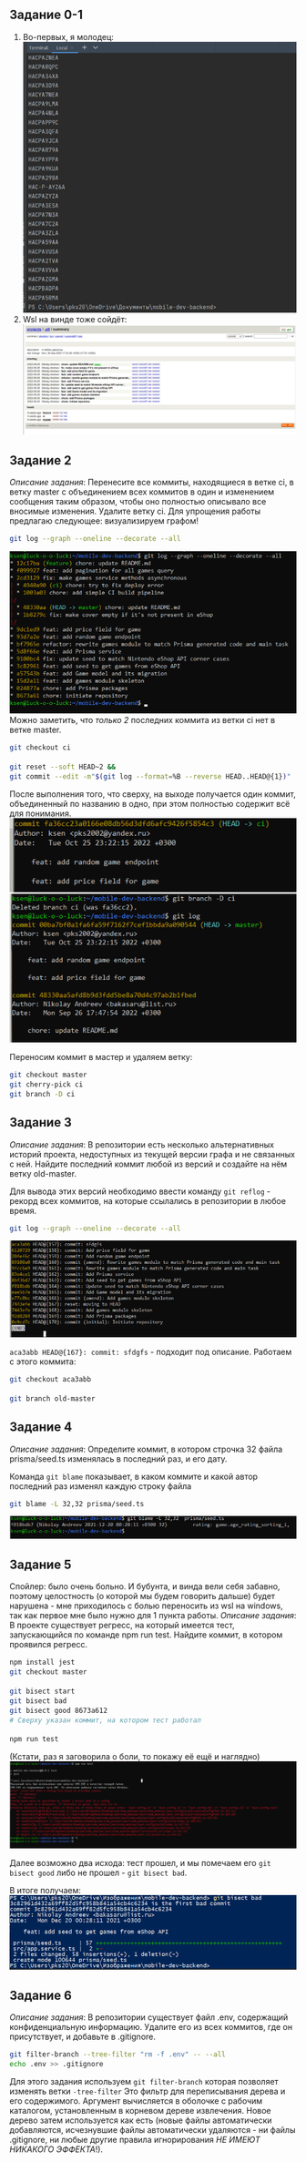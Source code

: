 ## Задание 0-1 ##
1. Во-первых, я молодец:
![avatar](./docs/0_1.png)
2. Wsl на винде тоже сойдёт:
![avatar](./docs/0_2.png)
## Задание 2 ##
_Описание задания_: Перенесите все коммиты, находящиеся в ветке ci, в ветку master с объединением всех коммитов в один и изменением сообщения таким образом, чтобы оно полностью описывало все вносимые изменения. Удалите ветку ci.
Для упрощения работы предлагаю следующее: визуализируем графом!
```bash
git log --graph --oneline --decorate --all
```
![avatar](./docs/2_1.png)
Можно заметить, что _только 2_ последних коммита из ветки ci нет в ветке master. 

```bash
git checkout ci

git reset --soft HEAD~2 && 
git commit --edit -m"$(git log --format=%B --reverse HEAD..HEAD@{1})"
```
После выполнения того, что сверху, на выходе получается один коммит, объединенный по названию в одно, при этом полностью содержит всё для понимания.
![avatar](./docs/2_2.png)
![avatar](./docs/2_3.png)

Переносим коммит в мастер и удаляем ветку:
```bash
git checkout master
git cherry-pick ci
git branch -D ci
```

## Задание 3 ##
_Описание задания_: В репозитории есть несколько альтернативных историй проекта, недоступных из текущей версии графа и не связанных с ней. Найдите последний коммит любой из версий и создайте на нём ветку old-master.

Для вывода этих версий необходимо ввести команду ```git reflog``` - рекорд всех коммитов, на которые ссылались в репозитории в любое время.

```bash
git log --graph --oneline --decorate --all
```
![avatar](./docs/3_1.png)

```aca3abb HEAD@{167}: commit: sfdgfs``` - подходит под описание. Работаем с этого коммита:

```bash
git checkout aca3abb

git branch old-master
```
## Задание 4 ##

_Описание задания_: Определите коммит, в котором строчка 32 файла prisma/seed.ts изменялась в последний раз, и его дату.

Команда ```git blame``` показывает, в каком коммите и какой автор последний раз изменял каждую строку файла

```bash
git blame -L 32,32 prisma/seed.ts
```

![avatar](./docs/4_1.png)

## Задание 5 ##
Спойлер: было очень больно. И бубунта, и винда вели себя забавно, поэтому целостность (о которой мы будем говорить дальше) будет нарушена - мне приходилось с болью переносить из wsl на windows, так как первое мне было нужно для 1 пункта работы.
_Описание задания_: В проекте существует регресс, на который имеется тест, запускающийся по команде npm run test. Найдите коммит, в котором проявился регресс.

```bash
npm install jest
git checkout master

git bisect start
git bisect bad
git bisect good 8673a612 
# Сверху указан коммит, на котором тест работал

npm run test
```

(Кстати, раз я заговорила о боли, то покажу её ещё и наглядно)
![avatar](./docs/5_1.png)

Далее возможно два исхода: тест прошел, и мы помечаем его ```git bisect good``` либо не прошел - ```git bisect bad```.

В итоге получаем: 
![avatar](./docs/5_2.png)


## Задание 6 ##
_Описание задания_: В репозитории существует файл .env, содержащий конфиденциальную информацию. Удалите его из всех коммитов, где он присутствует, и добавьте в .gitignore.

```bash
git filter-branch --tree-filter "rm -f .env" -- --all
echo .env >> .gitignore
```
Для этого задания используем ```git filter-branch``` которая позволяет изменять ветки   ```-tree-filter``` Это фильтр для переписывания дерева и его содержимого. Аргумент вычисляется в оболочке с рабочим каталогом, установленным в корневом дереве извлечения. Новое дерево затем используется как есть (новые файлы автоматически добавляются, исчезнувшие файлы автоматически удаляются - ни файлы .gitignore, ни любые другие правила игнорирования *НЕ ИМЕЮТ НИКАКОГО ЭФФЕКТА*!).
